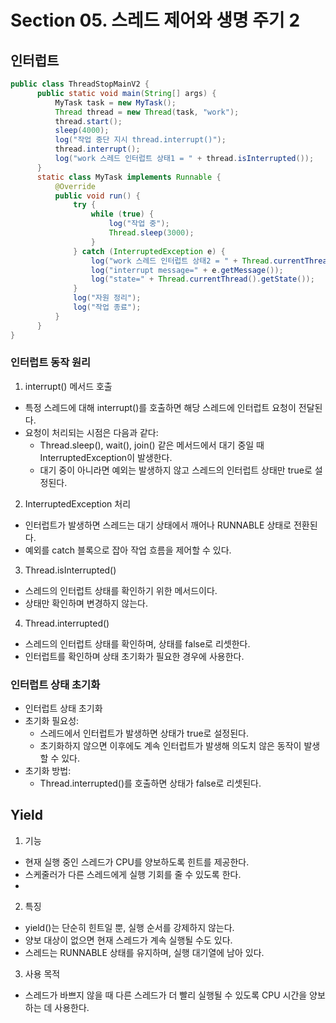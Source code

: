 # Section 05. 스레드 제어와 생명 주기 2

## 인터럽트

```java
public class ThreadStopMainV2 {
      public static void main(String[] args) {
          MyTask task = new MyTask();
          Thread thread = new Thread(task, "work");
          thread.start();
          sleep(4000);
          log("작업 중단 지시 thread.interrupt()");
          thread.interrupt();
          log("work 스레드 인터럽트 상태1 = " + thread.isInterrupted());
      }
      static class MyTask implements Runnable {
          @Override
          public void run() {
              try {
                  while (true) {
                      log("작업 중");
                      Thread.sleep(3000);
                  }
              } catch (InterruptedException e) {
                  log("work 스레드 인터럽트 상태2 = " + Thread.currentThread().isInterrupted());
                  log("interrupt message=" + e.getMessage());
                  log("state=" + Thread.currentThread().getState());
              }
              log("자원 정리");
              log("작업 종료");
          }
      }
}
```

### 인터럽트 동작 원리
1. interrupt() 메서드 호출
- 특정 스레드에 대해 interrupt()를 호출하면 해당 스레드에 인터럽트 요청이 전달된다.
- 요청이 처리되는 시점은 다음과 같다:
  - Thread.sleep(), wait(), join() 같은 메서드에서 대기 중일 때 InterruptedException이 발생한다.
  - 대기 중이 아니라면 예외는 발생하지 않고 스레드의 인터럽트 상태만 true로 설정된다.

2. InterruptedException 처리
- 인터럽트가 발생하면 스레드는 대기 상태에서 깨어나 RUNNABLE 상태로 전환된다.
- 예외를 catch 블록으로 잡아 작업 흐름을 제어할 수 있다.

3. Thread.isInterrupted()
- 스레드의 인터럽트 상태를 확인하기 위한 메서드이다.
- 상태만 확인하며 변경하지 않는다.

4. Thread.interrupted()
- 스레드의 인터럽트 상태를 확인하며, 상태를 false로 리셋한다.
- 인터럽트를 확인하며 상태 초기화가 필요한 경우에 사용한다.

### 인터럽트 상태 초기화
- 인터럽트 상태 초기화
- 초기화 필요성:
  - 스레드에서 인터럽트가 발생하면 상태가 true로 설정된다.
  - 초기화하지 않으면 이후에도 계속 인터럽트가 발생해 의도치 않은 동작이 발생할 수 있다.
- 초기화 방법:
  - Thread.interrupted()를 호출하면 상태가 false로 리셋된다.


## Yield
1. 기능
- 현재 실행 중인 스레드가 CPU를 양보하도록 힌트를 제공한다.
- 스케줄러가 다른 스레드에게 실행 기회를 줄 수 있도록 한다.
- 
2. 특징
- yield()는 단순히 힌트일 뿐, 실행 순서를 강제하지 않는다.
- 양보 대상이 없으면 현재 스레드가 계속 실행될 수도 있다.
- 스레드는 RUNNABLE 상태를 유지하며, 실행 대기열에 남아 있다.

3. 사용 목적
- 스레드가 바쁘지 않을 때 다른 스레드가 더 빨리 실행될 수 있도록 CPU 시간을 양보하는 데 사용한다.